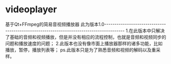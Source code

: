 # videoplayer
基于Qt+FFmpeg的简易音视频播放器
此为版本1.0----------------------------------------------------------------------------------------
1.在此版本中只解决了基础的音频和视频播放，但是并没有相应的流程控制，也就是音频和视频同步的问题和播放速度的问题；
2.此版本也没有像市面上播放器那样的诸多功能，比如播放，暂停，播放列表等；
ps.此版本只是为了熟悉音频和视频的解码以及重采样。
